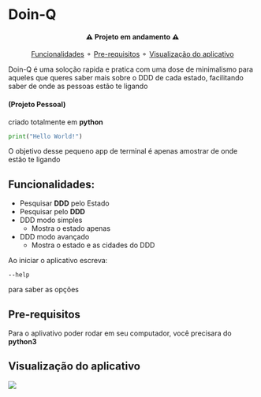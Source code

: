 # Doin-Q
<h4 align="center">
   ⚠ Projeto em andamento ⚠
</h4>

<p align="center">
<a href="#funcionalidades">Funcionalidades</a> ⚬
<a href="#pre-requisitos">Pre-requisitos</a> ⚬
<a href="#visualização-do-aplicativo">Visualização do aplicativo</a>

Doin-Q é uma soloção rapida e pratica com  uma dose de minimalismo para aqueles que queres saber mais
sobre o DDD de cada estado, facilitando saber de onde as pessoas estão te ligando
#### (Projeto Pessoal)

criado totalmente em **python**

```python
print("Hello World!")
```

O objetivo desse pequeno app de terminal é apenas amostrar de onde estão te ligando

## Funcionalidades:
- Pesquisar **DDD** pelo Estado
- Pesquisar pelo **DDD**
- DDD modo simples
    - Mostra o estado apenas
- DDD modo avançado
    - Mostra o estado e as cidades do DDD

Ao iniciar o aplicativo escreva: 
```
--help
```
para saber as opções

## Pre-requisitos

Para o aplivativo poder rodar em seu computador, você precisara do **python3** 

## Visualização do aplicativo

<img align="center" src="https://im5.ezgif.com/tmp/ezgif-5-4f7b7d0970.gif">